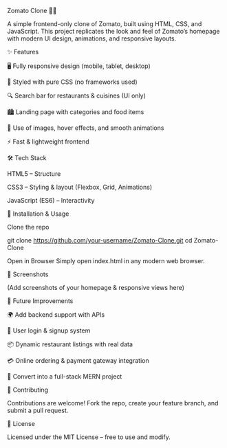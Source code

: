 Zomato Clone 🍔🍕

A simple frontend-only clone of Zomato, built using HTML, CSS, and JavaScript. This project replicates the look and feel of Zomato’s homepage with modern UI design, animations, and responsive layouts.

✨ Features

🖥️ Fully responsive design (mobile, tablet, desktop)

🎨 Styled with pure CSS (no frameworks used)

🔍 Search bar for restaurants & cuisines (UI only)

🏙️ Landing page with categories and food items

📸 Use of images, hover effects, and smooth animations

⚡ Fast & lightweight frontend

🛠️ Tech Stack

HTML5 – Structure

CSS3 – Styling & layout (Flexbox, Grid, Animations)

JavaScript (ES6) – Interactivity

🚀 Installation & Usage

Clone the repo

git clone https://github.com/your-username/Zomato-Clone.git
cd Zomato-Clone


Open in Browser
Simply open index.html in any modern web browser.

📸 Screenshots

(Add screenshots of your homepage & responsive views here)

🔮 Future Improvements

🌍 Add backend support with APIs

🔑 User login & signup system

📦 Dynamic restaurant listings with real data

💳 Online ordering & payment gateway integration

📱 Convert into a full-stack MERN project

🤝 Contributing

Contributions are welcome! Fork the repo, create your feature branch, and submit a pull request.

📜 License

Licensed under the MIT License – free to use and modify.